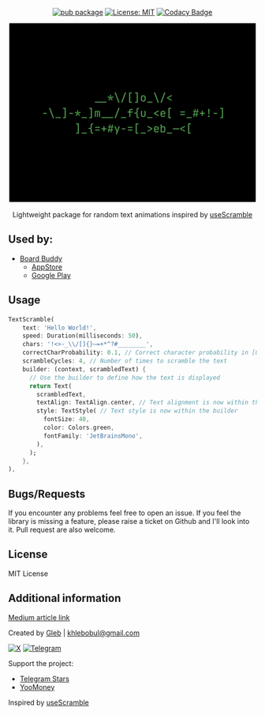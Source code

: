 <div align="center">

[![pub package](https://img.shields.io/pub/v/use_scramble.svg)]() [![License: MIT](https://img.shields.io/badge/License-MIT-yellow.svg)](https://opensource.org/licenses/MIT) [![Codacy Badge](https://app.codacy.com/project/badge/Grade/50393454533847fb811b82a00f937d16)](https://app.codacy.com/gh/khlebobul/use_scramble/dashboard?utm_source=gh&utm_medium=referral&utm_content=&utm_campaign=Badge_grade)


![Use Scramble GIF Demo](https://github.com/khlebobul/use_scramble/raw/main/screenshots/demo.gif)

Lightweight package for random text animations inspired by [useScramble](https://www.use-scramble.dev)

</div>

## Used by:

- [Board Buddy](https://boardbuddyapp.vercel.app/)
  - [AppStore](https://apps.apple.com/ru/app/board-buddy-score-counter/id6743980638?)
  - [Google Play](https://play.google.com/store/apps/details?id=com.khlebobul.board_buddy)

## Usage

```dart
TextScramble(
    text: 'Hello World!',
    speed: Duration(milliseconds: 50),
    chars: '!<>-_\\/[]{}—=+*^?#________',
    correctCharProbability: 0.1, // Correct character probability in [0, 1]
    scrambleCycles: 4, // Number of times to scramble the text
    builder: (context, scrambledText) {
      // Use the builder to define how the text is displayed
      return Text(
        scrambledText,
        textAlign: TextAlign.center, // Text alignment is now within the builder
        style: TextStyle( // Text style is now within the builder
          fontSize: 40,
          color: Colors.green,
          fontFamily: 'JetBrainsMono',
        ),
      );
    },
),
```

## Bugs/Requests

If you encounter any problems feel free to open an issue. If you feel the library is missing a feature, please raise a ticket on Github and I'll look into it. Pull request are also welcome.

## License

MIT License

## Additional information

[Medium article link](https://medium.com/@khlebobul/scramble-effect-for-text-flutter-widget-d92df44dd7a8)

Created by [Gleb](https://khlebobul.github.io/) | khlebobul@gmail.com

[![X](https://img.shields.io/badge/X-000?style=for-the-badge&logo=x)](https://x.com/khlebobul) [![Telegram](https://img.shields.io/badge/Telegram-000?style=for-the-badge&logo=telegram&logoColor=2CA5E0)](https://t.me/khlebobul)

Support the project:
- [Telegram Stars](https://t.me/khlebobul_dev)
- [YooMoney](https://yoomoney.ru/to/4100118234947004)

Inspired by [useScramble](https://www.use-scramble.dev)
